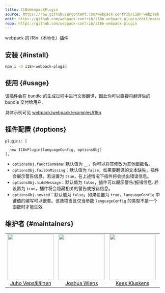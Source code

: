 ```yaml
---
title: I18nWebpackPlugin
source: https://raw.githubusercontent.com/webpack-contrib/i18n-webpack-plugin/master/README.md
edit: https://github.com/webpack-contrib/i18n-webpack-plugin/edit/master/README.md
repo: https://github.com/webpack-contrib/i18n-webpack-plugin
---
```

webpack 的 i18n（本地化）插件

## 安装 {#install}

```bash
npm i -D i18n-webpack-plugin
```

## 使用 {#usage}

该插件会在 bundle 的生成过程中进行文案翻译，因此你可以直接将翻译后的 bundle 交付给用户。

具体示例可见 [webpack/webpack/examples/i18n](https://github.com/webpack/webpack/tree/master/examples/i18n).

## 插件配置 {#options}

```
plugins: [
  ...
  new I18nPlugin(languageConfig, optionsObj)
],
```
 - `optionsObj.functionName`: 默认值为 `__`，你可以将其修改为其他函数名。
 - `optionsObj.failOnMissing`：默认值为 `false`，如果要翻译的文本缺失，插件会展示警告信息。若设置为 `true`，在上述情况下插件将会抛出错误信息。
 - `optionsObj.hideMessage`：默认值为 `false`，插件可以展示警告/报错信息. 若设置为 `true`，插件将会隐藏相关的警告或报错信息。
 - `optionsObj.nested`：默认值为 `false`。如果设置为 `true`，`languageConfig` 中键值的编写可以嵌套。该选项当且仅当参数 `languageConfig` 的类型不是一个函数时才能生效.

## 维护者 {#maintainers}

<table>
  <tbody>
    <tr>
      <td align="center">
        <img width="150" height="150"
        src="https://avatars3.githubusercontent.com/u/166921?v=3&s=150">
        </br>
        <a href="https://github.com/bebraw">Juho Vepsäläinen</a>
      </td>
      <td align="center">
        <img width="150" height="150"
        src="https://avatars2.githubusercontent.com/u/8420490?v=3&s=150">
        </br>
        <a href="https://github.com/d3viant0ne">Joshua Wiens</a>
      </td>
      <td align="center">
        <img width="150" height="150"
        src="https://avatars3.githubusercontent.com/u/533616?v=3&s=150">
        </br>
        <a href="https://github.com/SpaceK33z">Kees Kluskens</a>
      </td>
      <td align="center">
        <img width="150" height="150"
        src="https://avatars3.githubusercontent.com/u/3408176?v=3&s=150">
        </br>
        <a href="https://github.com/TheLarkInn">Sean Larkin</a>
      </td>
    </tr>
  <tbody>
</table>

[npm]: https://img.shields.io/npm/v/i18n-webpack-plugin.svg
[npm-url]: https://npmjs.com/package/i18n-webpack-plugin

[deps]: https://david-dm.org/webpack-contrib/i18n-webpack-plugin.svg
[deps-url]: https://david-dm.org/webpack-contrib/i18n-webpack-plugin

[chat]: https://img.shields.io/badge/gitter-webpack%2Fwebpack-brightgreen.svg
[chat-url]: https://gitter.im/webpack/webpack

[test]: http://img.shields.io/travis/webpack-contrib/i18n-webpack-plugin.svg
[test-url]: https://travis-ci.org/webpack-contrib/i18n-webpack-plugin

[cover]: https://codecov.io/gh/webpack-contrib/i18n-webpack-plugin/branch/master/graph/badge.svg
[cover-url]: https://codecov.io/gh/webpack-contrib/i18n-webpack-plugin
